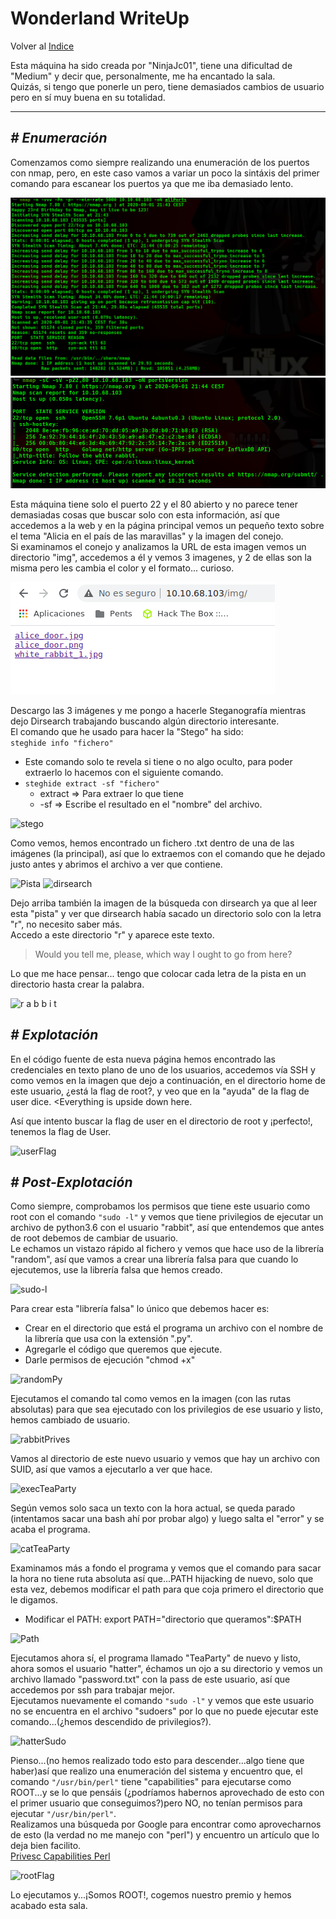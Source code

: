 # Wonderland WriteUp
Volver al [Indice](README.md)

Esta máquina ha sido creada por "NinjaJc01", tiene una dificultad de "Medium" y decir que, personalmente, me ha encantado la sala.  
Quizás, si tengo que ponerle un pero, tiene demasiados cambios de usuario pero en sí muy buena en su totalidad.

----------------------------------------------------------------------------------------------------------------------------------------------------------------------
## *# Enumeración*
Comenzamos como siempre realizando una enumeración de los puertos con nmap, pero, en este caso vamos a variar un poco la sintáxis del primer comando para escanear los puertos ya que me iba demasiado lento.

![nmap1](images/wonderland/nmap1.png)
![nmap2](images/wonderland/nmap2.png)

Esta máquina tiene solo el puerto 22 y el 80 abierto y no parece tener demasiadas cosas que buscar solo con esta información, así que accedemos a la web y en la página principal vemos un pequeño texto sobre el tema "Alicia en el país de las maravillas" y la imagen del conejo.  
Si examinamos el conejo y analizamos la URL de esta imagen vemos un directorio "img", accedemos a él y vemos 3 imagenes, y 2 de ellas son la misma pero les cambia el color y el formato... curioso.

![img](images/wonderland/img.png)

Descargo las 3 imágenes y me pongo a hacerle Steganografía mientras dejo Dirsearch trabajando buscando algún directorio interesante.  
El comando que he usado para hacer la "Stego" ha sido:  
```steghide info "fichero" ```
* Este comando solo te revela si tiene o no algo oculto, para poder extraerlo lo hacemos con el siguiente comando.
* ```steghide extract -sf "fichero"```
  * extract => Para extraer lo que tiene
  * -sf => Escribe el resultado en el "nombre" del archivo.

![stego](images/wonderland/steg.png)

Como vemos, hemos encontrado un fichero .txt dentro de una de las imágenes (la principal), así que lo extraemos con el comando que he dejado justo antes y abrimos el archivo a ver que contiene.

![Pista](images/wonderland/pista.png)
![dirsearch](images/wonderland/dirsearch.png)

Dejo arriba también la imagen de la búsqueda con dirsearch ya que al leer esta "pista" y ver que dirsearch había sacado un directorio solo con la letra "r", no necesito saber más.  
Accedo a este directorio "r" y aparece este texto.
> Would you tell me, please, which way I ought to go from here?

Lo que me hace pensar... tengo que colocar cada letra de la pista en un directorio hasta crear la palabra.

![r a b b i t](images/wonderland/r-a-b-b-i-t.png)

## *# Explotación*
En el código fuente de esta nueva página hemos encontrado las credenciales en texto plano de uno de los usuarios, accedemos vía SSH y como vemos en la imagen que dejo a continuación, en el directorio home de este usuario, ¿está la flag de root?, y veo que en la "ayuda" de la flag de user dice.
<Everything is upside down here.

Así que intento buscar la flag de user en el directorio de root y ¡perfecto!, tenemos la flag de User.

![userFlag](images/wonderland/userFlag.png)

## *# Post-Explotación*
Como siempre, comprobamos los permisos que tiene este usuario como root con el comando ```"sudo -l"``` y vemos que tiene privilegios de ejecutar un archivo de python3.6 con el usuario "rabbit", así que entendemos que antes de root debemos de cambiar de usuario.  
Le echamos un vistazo rápido al fichero y vemos que hace uso de la librería "random", así que vamos a crear una librería falsa para que cuando lo ejecutemos, use la librería falsa que hemos creado.

![sudo-l](images/wonderland/sudo-l.png)

Para crear esta "librería falsa" lo único que debemos hacer es:
* Crear en el directorio que está el programa un archivo con el nombre de la librería que usa con la extensión ".py".
* Agregarle el código que queremos que ejecute.
* Darle permisos de ejecución "chmod +x"

![randomPy](images/wonderland/randomPY.png)

Ejecutamos el comando tal como vemos en la imagen (con las rutas absolutas) para que sea ejecutado con los privilegios de ese usuario y listo, hemos cambiado de usuario.

![rabbitPrives](images/wonderland/rabbitPrivesc.png)

Vamos al directorio de este nuevo usuario y vemos que hay un archivo con SUID, así que vamos a ejecutarlo a ver que hace.

![execTeaParty](images/wonderland/execTeaPart.png)

Según vemos solo saca un texto con la hora actual, se queda parado (intentamos sacar una bash ahí por probar algo) y luego salta el "error" y se acaba el programa.  

![catTeaParty](images/wonderland/catTeaParty.png)

Examinamos más a fondo el programa y vemos que el comando para sacar la hora no tiene ruta absoluta así que...PATH hijacking de nuevo, solo que esta vez, debemos modificar el path para que coja primero el directorio que le digamos.  
* Modificar el PATH: export PATH="directorio que queramos":$PATH

![Path](images/wonderland/datePath.png)

Ejecutamos ahora sí, el programa llamado "TeaParty" de nuevo y listo, ahora somos el usuario "hatter", échamos un ojo a su directorio y vemos un archivo llamado "password.txt" con la pass de este usuario, así que accedemos por ssh para trabajar mejor.  
Ejecutamos nuevamente el comando ```"sudo -l"``` y vemos que este usuario no se encuentra en el archivo "sudoers" por lo que no puede ejecutar este comando...(¿hemos descendido de privilegios?).

![hatterSudo](images/wonderland/hatterSudo.png)

Pienso...(no hemos realizado todo esto para descender...algo tiene que haber)así que realizo una enumeración del sistema y encuentro que, el comando ```"/usr/bin/perl"``` tiene "capabilities" para ejecutarse como ROOT...y se lo que pensáis (¿podríamos habernos aprovechado de esto con el primer usuario que conseguimos?)pero NO, no tenían permisos para ejecutar ```"/usr/bin/perl"```.  
Realizamos una búsqueda por Google para encontrar como aprovecharnos de esto (la verdad no me manejo con "perl") y encuentro un artículo que lo deja bien facilito.  
[Privesc Capabilities Perl](https://www.hackingarticles.in/linux-for-pentester-perl-privilege-escalation/#:~:text=Capabilities%20in%20Privilege%20Escalation&text=Capabilities%20are%20those%20permissions%20that,to%20perform%20specific%20privileged%20tasks.)

![rootFlag](images/wonderland/rootFlagh.png)

Lo ejecutamos y...¡Somos ROOT!, cogemos nuestro premio y hemos acabado esta sala.
